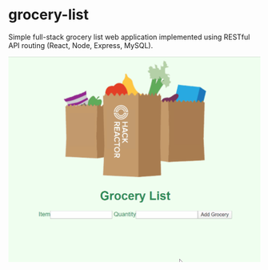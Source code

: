 # grocery-list
Simple full-stack grocery list web application implemented using RESTful API routing (React, Node, Express, MySQL).

![](imgs/screenshot.gif)
